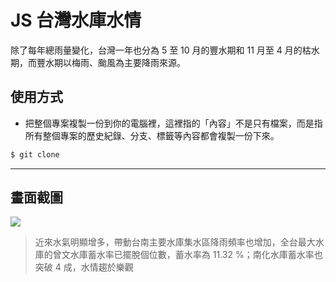 # JS 台灣水庫水情

除了每年總雨量變化，台灣一年也分為 5 至 10 月的豐水期和 11 月至 4 月的枯水期，而豐水期以梅雨、颱風為主要降雨來源。

## 使用方式
- 把整個專案複製一份到你的電腦裡，這裡指的「內容」不是只有檔案，而是指所有整個專案的歷史紀錄、分支、標籤等內容都會複製一份下來。
```sh
$ git clone
```

----

## 畫面截圖
![](https://i.imgur.com/qzIGHAg.png)
> 近來水氣明顯增多，帶動台南主要水庫集水區降雨頻率也增加，全台最大水庫的曾文水庫蓄水率已擺脫個位數，蓄水率為 11.32 %；南化水庫蓄水率也突破 4 成，水情趨於樂觀